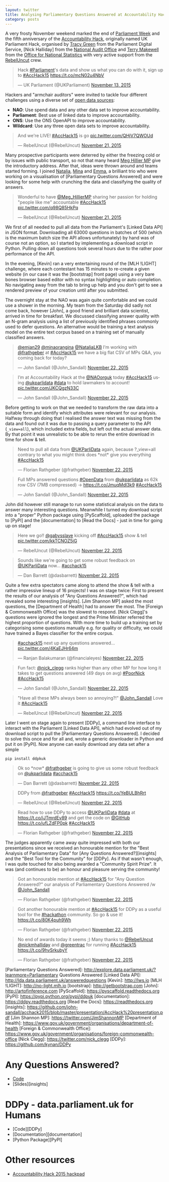 ```yaml
---
layout: twitter
title: Analysing Parliamentary Questions Answered at Accountability Hack 2015
category: posts
---
```


A very frosty November weekend marked the end of [Parliament Week] and the
fifth anniversary of the [Accountability Hack], originally named UK Parliament
Hack, organised by [Tracy Green] from the Parliament Digital Service, [Nick
Halliday] from the [National Audit Office] and [Terry Makewell] from the
[Office for National Statistics] with very active support from the
[RebelUncut] crew.

<blockquote class="twitter-tweet" data-cards="hidden" lang="en"><p lang="en" dir="ltr">Hack <a href="https://twitter.com/hashtag/Parliament?src=hash">#Parliament</a>&#39;s data and show us what you can do with it, sign up to <a href="https://twitter.com/hashtag/AccHack15?src=hash">#AccHack15</a> <a href="https://t.co/mcN02u4NbV">https://t.co/mcN02u4NbV</a></p>&mdash; UK Parliament (@UKParliament) <a href="https://twitter.com/UKParliament/status/665273451368873984">November 13, 2015</a></blockquote>

Hackers and "armchair auditors" were invited to tackle four different
challenges using a diverse set of [open data sources]:

* **NAO**: Use spend data and any other data set to improve accountability. 
* **Parliament**: Best use of linked data to improve accountability. 
* **ONS**: Use the ONS OpenAPI to improve accountability.
* **Wildcard**: Use any three open data sets to improve accountability.

<blockquote class="twitter-tweet" lang="en"><p lang="en" dir="ltr">And we&#39;re LIVE! <a href="https://twitter.com/hashtag/AccHack15?src=hash">#AccHack15</a> is go <a href="https://t.co/QHjV7QWOUd">pic.twitter.com/QHjV7QWOUd</a></p>&mdash; RebelUncut (@RebelUncut) <a href="https://twitter.com/RebelUncut/status/667991291893010432">November 21, 2015</a></blockquote>

Many prospective participants were deterred by either the freezing cold or by
issues with public transport, so not that many heard [Meg Hillier MP] give the
introductory address. After that, ideas were thrown around and teams started
forming. I joined [Natalia], [Mina] and [Emma], a brilliant trio who were
working on a visualisation of [Parliamentary Questions Answered] and were
looking for some help with crunching the data and classifying the quality of
answers.

<blockquote class="twitter-tweet" lang="en"><p lang="en" dir="ltr">Wonderful to have <a href="https://twitter.com/Meg_HillierMP">@Meg_HillierMP</a> sharing her passion for holding &quot;people like me&quot; accountable <a href="https://twitter.com/hashtag/AccHack15?src=hash">#AccHack15</a> <a href="https://t.co/q98Q85HkPq">pic.twitter.com/q98Q85HkPq</a></p>&mdash; RebelUncut (@RebelUncut) <a href="https://twitter.com/RebelUncut/status/668010032991223808">November 21, 2015</a></blockquote>

We first of all needed to pull all data from the Parliament's [Linked Data
API] in JSON format. Downloading all 63000 questions in batches of 500 (which
is the maximum batch size the API allows unfortunately) by hand was of course
not an option, so I started by implementing a download script in Python.
Pulling down all questions took several hours due to the rather poor
performance of the API.

In the evening, [Kevin] ran a very entertaining round of the [MLH !LIGHT]
challenge, where each contestant has 15 minutes to re-create a given website
(in our case it was the [bootstrap] front page) using a very bare bones
browser based editor with no syntax highlighting or auto completion. No
navigating away from the tab to bring up help and you don't get to see a
rendered preview of your creation until after you submitted.

The overnight stay at the NAO was again quite comfortable and we could use a
shower in the morning. My team from the Saturday did sadly not come back,
however [John], a good friend and brilliant data scientist, arrived in time
for breakfast. We discussed classifying answer quality with an N-gram analysis
using a list of previously identified phrases commonly used to defer
questions. An alternative would be training a text analysis model on the
entire text corpus based on a training set of manually classified answers.

<blockquote class="twitter-tweet" lang="en"><p lang="en" dir="ltr"><a href="https://twitter.com/emjan29">@emjan29</a> <a href="https://twitter.com/minaorangina">@minaorangina</a> <a href="https://twitter.com/NataliaLKB">@NataliaLKB</a> I’m working with <a href="https://twitter.com/frathgeber">@frathgeber</a> at <a href="https://twitter.com/hashtag/AccHack15?src=hash">#AccHack15</a> we have a big flat CSV of MPs Q&amp;A, you coming back for today?</p>&mdash; John Sandall (@John_Sandall) <a href="https://twitter.com/John_Sandall/status/668401018288349184">November 22, 2015</a></blockquote>

<blockquote class="twitter-tweet" lang="en"><p lang="en" dir="ltr">I’m at Accountability Hack at the <a href="https://twitter.com/NAOorguk">@NAOorguk</a> today <a href="https://twitter.com/hashtag/AccHack15?src=hash">#AccHack15</a> using <a href="https://twitter.com/UKParliData">@ukparlidata</a> <a href="https://twitter.com/hashtag/data?src=hash">#data</a> to hold lawmakers to account! <a href="https://t.co/JKCQgzN33C">pic.twitter.com/JKCQgzN33C</a></p>&mdash; John Sandall (@John_Sandall) <a href="https://twitter.com/John_Sandall/status/668403230745980928">November 22, 2015</a></blockquote>

Before getting to work on that we needed to transform the raw data into a
suitable form and identify which attributes were relevant for our analysis.
Halfway through doing that I realised the answer text was missing from the
data and found out it was due to passing a query parameter to the API
(`_view=all`), which included extra fields, but left out the actual answer
data. By that point it was unrealistic to be able to rerun the entire download
in time for show & tell.

<blockquote class="twitter-tweet" lang="en"><p lang="en" dir="ltr">Need to pull all data from <a href="https://twitter.com/UKParliData">@UKParliData</a> again, because ?_view=all contrary to what you might think does *not* give you everything <a href="https://twitter.com/hashtag/AccHack15?src=hash">#AccHack15</a></p>&mdash; Florian Rathgeber (@frathgeber) <a href="https://twitter.com/frathgeber/status/668432437370880000">November 22, 2015</a></blockquote>

<blockquote class="twitter-tweet" lang="en"><p lang="en" dir="ltr">Full MPs answered questions <a href="https://twitter.com/hashtag/OpenData?src=hash">#OpenData</a> from <a href="https://twitter.com/UKParliData">@ukparlidata</a> as 62k row CSV (7MB compressed) -&gt; <a href="https://t.co/JmuqMdl3k9">https://t.co/JmuqMdl3k9</a> <a href="https://twitter.com/hashtag/AccHack15?src=hash">#AccHack15</a></p>&mdash; John Sandall (@John_Sandall) <a href="https://twitter.com/John_Sandall/status/668408168356139009">November 22, 2015</a></blockquote>

John did however still manage to run some statistical analysis on the data to
answer many interesting questions. Meanwhile I turned my download script into
a "proper" Python package using [PyScaffold], uploaded the package to [PyPI]
and the [documentation] to [Read the Docs] - just in time for going up on
stage!

<blockquote class="twitter-tweet" lang="en"><p lang="en" dir="ltr">Here we go!! <a href="https://twitter.com/gabysslave">@gabysslave</a> kicking off <a href="https://twitter.com/hashtag/AccHack15?src=hash">#AccHack15</a> show &amp; tell <a href="https://t.co/kkTCNOZ5jG">pic.twitter.com/kkTCNOZ5jG</a></p>&mdash; RebelUncut (@RebelUncut) <a href="https://twitter.com/RebelUncut/status/668447489339564033">November 22, 2015</a></blockquote>

<blockquote class="twitter-tweet" lang="en"><p lang="en" dir="ltr">Sounds like we&#39;re going to get some robust feedback on <a href="https://twitter.com/UKParliData">@UKParliData</a> now... <a href="https://twitter.com/hashtag/acchack15?src=hash">#acchack15</a></p>&mdash; Dan Barrett (@dasbarrett) <a href="https://twitter.com/dasbarrett/status/668459325011177472">November 22, 2015</a></blockquote>

Quite a few extra spectators came along to attend the show & tell with a
rather impressive lineup of 16 projects! I was on stage twice: First to
present the results of our analysis of "Any Questions Answered?", which had
revealed some interesting [insights]. [Jim Shannon MP] asked the most questions,
the [Department of Health] had to answer the most. The [Foreign & Commonwealth
Office] was the slowest to respond. [Nick Clegg]'s questions were ignored the
longest and the Prime Minister referred the highest proportion of questions.
With more time to build up a training set by categorising some questions
manually e.g. for quality or difficulty, we could have trained a Bayes
classifier for the entire corpus.

<blockquote class="twitter-tweet" lang="en"><p lang="en" dir="ltr"><a href="https://twitter.com/hashtag/acchack15?src=hash">#acchack15</a> next up any questions answered... <a href="https://t.co/4KaEJHr64m">pic.twitter.com/4KaEJHr64m</a></p>&mdash; Ranjan Balakumaran (@financialeyes) <a href="https://twitter.com/financialeyes/status/668459577038520320">November 22, 2015</a></blockquote>

<blockquote class="twitter-tweet" lang="en"><p lang="en" dir="ltr">Fun fact: <a href="https://twitter.com/nick_clegg">@nick_clegg</a> ranks higher than any other MP for how long it takes to get questions answered (49 days on avg) <a href="https://twitter.com/hashtag/PoorNick?src=hash">#PoorNick</a> <a href="https://twitter.com/hashtag/AccHack15?src=hash">#AccHack15</a></p>&mdash; John Sandall (@John_Sandall) <a href="https://twitter.com/John_Sandall/status/668428101609775104">November 22, 2015</a></blockquote>

<blockquote class="twitter-tweet" lang="en"><p lang="en" dir="ltr">&quot;Have all these MPs always been so annoying?!&quot; <a href="https://twitter.com/John_Sandall">@John_Sandall</a> Love it <a href="https://twitter.com/hashtag/AccHack15?src=hash">#AccHack15</a></p>&mdash; RebelUncut (@RebelUncut) <a href="https://twitter.com/RebelUncut/status/668459719363833856">November 22, 2015</a></blockquote>

Later I went on stage again to present [DDPy], a command line interface to
interact with the Parliament [Linked Data API], which had evolved out of my
download script to pull the [Parliamentary Questions Answered]. I decided to
solve this once and for all and, wrote a generic downloader in Python and put
it on [PyPI]. Now anyone can easily download any data set after a simple

    pip install ddpkuk

<blockquote class="twitter-tweet" lang="en"><p lang="en" dir="ltr">Ok so *now* <a href="https://twitter.com/frathgeber">@frathgeber</a> is going to give us some robust feedback on <a href="https://twitter.com/UKParliData">@ukparlidata</a> <a href="https://twitter.com/hashtag/acchack15?src=hash">#acchack15</a></p>&mdash; Dan Barrett (@dasbarrett) <a href="https://twitter.com/dasbarrett/status/668469540301496322">November 22, 2015</a></blockquote>

<blockquote class="twitter-tweet" lang="en"><p lang="en" dir="ltr">DDPy from <a href="https://twitter.com/frathgeber">@frathgeber</a> <a href="https://twitter.com/hashtag/AccHack15?src=hash">#AccHack15</a> <a href="https://t.co/YeBULBhRrt">https://t.co/YeBULBhRrt</a></p>&mdash; RebelUncut (@RebelUncut) <a href="https://twitter.com/RebelUncut/status/668470085678444544">November 22, 2015</a></blockquote>

<blockquote class="twitter-tweet" lang="en"><p lang="en" dir="ltr">Read how to use DDPy to access <a href="https://twitter.com/UKParliData">@UKParliData</a> <a href="https://twitter.com/hashtag/data?src=hash">#data</a> at <a href="https://t.co/iJTmrdEv89">https://t.co/iJTmrdEv89</a> and get the code on <a href="https://twitter.com/github">@GitHub</a> <a href="https://t.co/ufLZdFP0pk">https://t.co/ufLZdFP0pk</a> <a href="https://twitter.com/hashtag/AccHack15?src=hash">#AccHack15</a></p>&mdash; Florian Rathgeber (@frathgeber) <a href="https://twitter.com/frathgeber/status/668473642708246528">November 22, 2015</a></blockquote>

The judges apparently came away quite impressed with both our presentations
since we received an honourable mention for the "Best Analysis of Parliamentary
Data" for [Any Questions Answered?][insights] and the "Best Tool for the
Community" for [DDPy]. As if that wasn't enough, I was quite touched for also
being awarded a "Community Spirit Prize". It was (and continues to be) an
honour and pleasure serving the community!

<blockquote class="twitter-tweet" lang="en"><p lang="en" dir="ltr">Got an honourable mention at <a href="https://twitter.com/hashtag/AccHack15?src=hash">#AccHack15</a> for &quot;Any Question Answered?&quot; our analysis of Parliamentary Questions Answered /w <a href="https://twitter.com/John_Sandall">@John_Sandall</a></p>&mdash; Florian Rathgeber (@frathgeber) <a href="https://twitter.com/frathgeber/status/668486316645081088">November 22, 2015</a></blockquote>

<blockquote class="twitter-tweet" lang="en"><p lang="en" dir="ltr">Got another honourable mention at <a href="https://twitter.com/hashtag/AccHack15?src=hash">#AccHack15</a> for DDPy as a useful tool for the <a href="https://twitter.com/hashtag/hackathon?src=hash">#hackathon</a> community. So go &amp; use it! <a href="https://t.co/80K4puh9Wh">https://t.co/80K4puh9Wh</a></p>&mdash; Florian Rathgeber (@frathgeber) <a href="https://twitter.com/frathgeber/status/668486769495695360">November 22, 2015</a></blockquote>

<blockquote class="twitter-tweet" lang="en"><p lang="en" dir="ltr">No end of awards today it seems ;)&#10;Many thanks to <a href="https://twitter.com/RebelUncut">@RebelUncut</a> <a href="https://twitter.com/nickmhalliday">@nickmhalliday</a> and <a href="https://twitter.com/greentrac">@greentrac</a> for running <a href="https://twitter.com/hashtag/AccHack15?src=hash">#AccHack15</a> <a href="https://t.co/9hvSrkubyY">https://t.co/9hvSrkubyY</a></p>&mdash; Florian Rathgeber (@frathgeber) <a href="https://twitter.com/frathgeber/status/668487299320176640">November 22, 2015</a></blockquote>

[Parliament Week]: https://parliamentweek.org
[Accountability Hack]: http://accountabilityhack.org
[Tracy Green]: https://twitter.com/greentrac
[National Audit Office]: http://nao.org.uk
[Terry Makewell]: https://twitter.com/TerryMakewell
[Office for National Statistics]: http://ons.gov.uk
[RebelUncut]: http://rebeluncut.co.uk
[open data sources]: http://accountabilityhack.org/#data
[Meg Hillier MP]: https://twitter.com/Meg_HillierMP
[Natalia]: https://twitter.com/NataliaLKB
[Mina]: https://twitter.com/minaorangina
[Emma]: https://twitter.com/emjan29
[Parliamentary Questions Answered]: http://explore.data.parliament.uk/?learnmore=Parliamentary Questions Answered
[Linked Data API]: http://lda.data.parliament.uk/answeredquestions
[Kevin]: http://lws.io
[MLH !LIGHT]: http://no-light.mlh.io
[bootstrap]: http://getbootstrap.com
[John]: http://artofinference.com
[PyScaffold]: https://pyscaffold.readthedocs.org
[PyPI]: https://pypi.python.org/pypi/ddpuk
[documentation]: https://ddpy.readthedocs.org
[Read the Docs]: https://readthedocs.org
[insights]: https://github.com/john-sandall/acchack2015/blob/master/presentation/AccHack%20presentation.pdf
[Jim Shannon MP]: https://twitter.com/JimShannonMP
[Department of Health]: https://www.gov.uk/government/organisations/department-of-health
[Foreign & Commonwealth Office]: https://www.gov.uk/government/organisations/foreign-commonwealth-office
[Nick Clegg]: https://twitter.com/nick_clegg
[DDPy]: https://github.com/kynan/DDPy

# Any Questions Answered?

* [Code](https://github.com/john-sandall/acchack2015)
* [Slides][insights]

# DDPy - data.parliament.uk for Humans

* [Code][DDPy]
* [Documentation][documentation]
* [Python Package][PyPI]

# Other resources

* [Accountability Hack 2015 hackpad](http://bit.ly/AccHackpad15)
